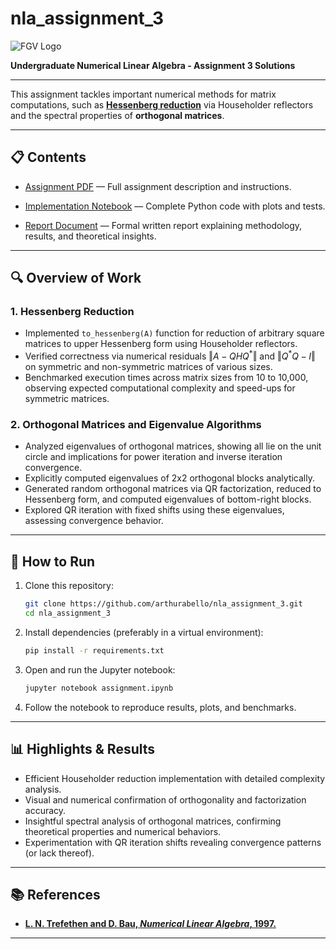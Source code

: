 # nla_assignment_3

![FGV Logo](https://emap.fgv.br/sites/default/themes/custom/emap/logo.svg)

**Undergraduate Numerical Linear Algebra - Assignment 3 Solutions**

---
This assignment tackles important numerical methods for matrix computations, such as **[Hessenberg reduction](https://fr.wikipedia.org/wiki/Matrice_de_Hessenberg)** via Householder reflectors and the spectral properties of **orthogonal matrices**.

---

## 📋 Contents

- [Assignment PDF](./written_assignment_3.pdf) — Full assignment description and instructions.

- [Implementation Notebook](./assignment.ipynb) — Complete Python code with plots and tests.

- [Report Document](./assignment.typ) — Formal written report explaining methodology, results, and theoretical insights.
---

## 🔍 Overview of Work

### 1. Hessenberg Reduction  
- Implemented `to_hessenberg(A)` function for reduction of arbitrary square matrices to upper Hessenberg form using Householder reflectors.  
- Verified correctness via numerical residuals $‖A - QHQ^*‖$ and $‖Q^*Q - I‖$ on symmetric and non-symmetric matrices of various sizes.  
- Benchmarked execution times across matrix sizes from 10 to 10,000, observing expected computational complexity and speed-ups for symmetric matrices.

### 2. Orthogonal Matrices and Eigenvalue Algorithms  
- Analyzed eigenvalues of orthogonal matrices, showing all lie on the unit circle and implications for power iteration and inverse iteration convergence.  
- Explicitly computed eigenvalues of 2x2 orthogonal blocks analytically.  
- Generated random orthogonal matrices via QR factorization, reduced to Hessenberg form, and computed eigenvalues of bottom-right blocks.  
- Explored QR iteration with fixed shifts using these eigenvalues, assessing convergence behavior.

---

## 🚀 How to Run

1. Clone this repository:
    ```bash
    git clone https://github.com/arthurabello/nla_assignment_3.git
    cd nla_assignment_3
    ```
2. Install dependencies (preferably in a virtual environment):
    ```bash
    pip install -r requirements.txt
    ```
3. Open and run the Jupyter notebook:
    ```bash
    jupyter notebook assignment.ipynb
    ```
4. Follow the notebook to reproduce results, plots, and benchmarks.

---

## 📊 Highlights & Results

- Efficient Householder reduction implementation with detailed complexity analysis.  
- Visual and numerical confirmation of orthogonality and factorization accuracy.  
- Insightful spectral analysis of orthogonal matrices, confirming theoretical properties and numerical behaviors.  
- Experimentation with QR iteration shifts revealing convergence patterns (or lack thereof).

---

## 📚 References

- **[L. N. Trefethen and D. Bau, *Numerical Linear Algebra*, 1997.](https://www.stat.uchicago.edu/~lekheng/courses/309/books/Trefethen-Bau.pdf)**

---


